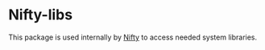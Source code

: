 # Nifty-libs

This package is used internally by [Nifty](https://github.com/nifty-swift/Nifty) to access needed system libraries. 
